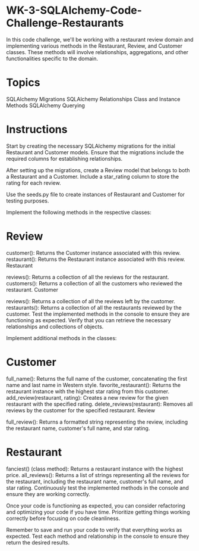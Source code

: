 # WK-3-SQLAlchemy-Code-Challenge-Restaurants

In this code challenge, we'll be working with a restaurant review domain and implementing various methods in the Restaurant, Review, and Customer classes. These methods will involve relationships, aggregations, and other functionalities specific to the domain.

# Topics
SQLAlchemy Migrations
SQLAlchemy Relationships
Class and Instance Methods
SQLAlchemy Querying

# Instructions
Start by creating the necessary SQLAlchemy migrations for the initial Restaurant and Customer models. Ensure that the migrations include the required columns for establishing relationships.

After setting up the migrations, create a Review model that belongs to both a Restaurant and a Customer. Include a star_rating column to store the rating for each review.

Use the seeds.py file to create instances of Restaurant and Customer for testing purposes.

Implement the following methods in the respective classes:

# Review

customer(): Returns the Customer instance associated with this review.
restaurant(): Returns the Restaurant instance associated with this review.
Restaurant

reviews(): Returns a collection of all the reviews for the restaurant.
customers(): Returns a collection of all the customers who reviewed the restaurant.
Customer

reviews(): Returns a collection of all the reviews left by the customer.
restaurants(): Returns a collection of all the restaurants reviewed by the customer.
Test the implemented methods in the console to ensure they are functioning as expected. Verify that you can retrieve the necessary relationships and collections of objects.

Implement additional methods in the classes:

# Customer

full_name(): Returns the full name of the customer, concatenating the first name and last name in Western style.
favorite_restaurant(): Returns the restaurant instance with the highest star rating from this customer.
add_review(restaurant, rating): Creates a new review for the given restaurant with the specified rating.
delete_reviews(restaurant): Removes all reviews by the customer for the specified restaurant.
Review

full_review(): Returns a formatted string representing the review, including the restaurant name, customer's full name, and star rating.
# Restaurant

fanciest() (class method): Returns a restaurant instance with the highest price.
all_reviews(): Returns a list of strings representing all the reviews for the restaurant, including the restaurant name, customer's full name, and star rating.
Continuously test the implemented methods in the console and ensure they are working correctly.

Once your code is functioning as expected, you can consider refactoring and optimizing your code if you have time. Prioritize getting things working correctly before focusing on code cleanliness.

Remember to save and run your code to verify that everything works as expected. Test each method and relationship in the console to ensure they return the desired results.